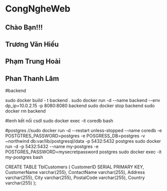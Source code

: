 # CongNgheWeb

## Chào Bạn!!!
## Trương Văn Hiếu
## Phạm Trung Hoài
## Phan Thanh Lâm

#backend

sudo docker build - t backend .
sudo docker run -d --name backend --env dp_ip=10.0.2.15 -p 8080:8080 backend
sudo docker stop backend
sudo docker rm backend

#lenh kết nối csdl
sudo docker exec -it coredb bash

#postgres
//sudo docker run -d --restart unless-stopped --name coredb -e POSTGTRES_PASSWORD=postgres -e POSGRESS_DB=postgres -v ~northwind db:var/lib/postgresql/data -p 5432:5432 postgres
sudo docker run -d -p 5432:5432 --name my-postgres -e POSTGRES_PASSWORD=mysecretpassword postgres
sudo docker exec -it my-postgres bash

CREATE TABLE TblCustomers (
    CustomerID SERIAL PRIMARY KEY,
    CustomerName varchar(255),
    ContactName varchar(255),
    Address varchar(255),
    City varchar(255),
    PostalCode varchar(255),
    Country varchar(255)
);
